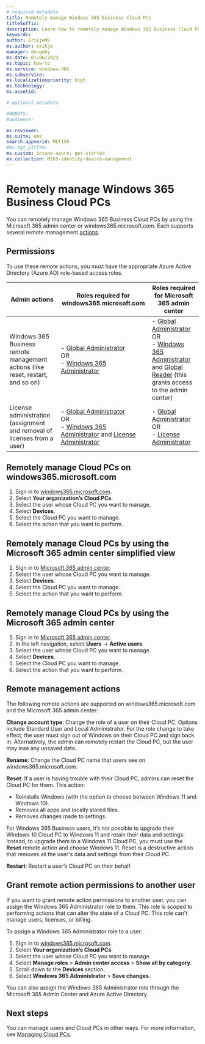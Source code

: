 ```yaml
---
# required metadata
title: Remotely manage Windows 365 Business Cloud PCs
titleSuffix:
description: Learn how to remotely manage Windows 365 Business Cloud PCs
keywords:
author: ErikjeMS  
ms.author: erikje
manager: dougeby
ms.date: 01/06/2023
ms.topic: how-to
ms.service: windows-365
ms.subservice: 
ms.localizationpriority: high
ms.technology:
ms.assetid: 

# optional metadata

#ROBOTS:
#audience:

ms.reviewer: 
ms.suite: ems
search.appverid: MET150
#ms.tgt_pltfrm:
ms.custom: intune-azure; get-started
ms.collection: M365-identity-device-management
---
```


# Remotely manage Windows 365 Business Cloud PCs

You can remotely manage Windows 365 Business Cloud PCs by using the Microsoft 365 admin center or windows365.microsoft.com. Each supports several remote management [actions](#remote-management-actions).

## Permissions

To use these remote actions, you must have the appropriate Azure Active Directory (Azure AD) role-based access roles.

| Admin actions | Roles required for windows365.microsoft.com | Roles required for Microsoft 365 admin center |
| --- | --- | --- |
| Windows 365 Business remote management actions (like reset, restart, and so on) | - [Global Administrator](/azure/active-directory/roles/permissions-reference#global-administrator) <br>OR<br>- [Windows 365 Administrator](/azure/active-directory/roles/permissions-reference#windows-365-administrator) | - [Global Administrator](/azure/active-directory/roles/permissions-reference#global-administrator) <br>OR <br> - [Windows 365 Administrator](/azure/active-directory/roles/permissions-reference#windows-365-administrator) and [Global Reader](/azure/active-directory/roles/permissions-reference#global-reader) (this grants access to the admin center) |
| License administration (assignment and removal of licenses from a user) | - [Global Administrator](/azure/active-directory/roles/permissions-reference#global-administrator) <br>OR<br>- [Windows 365 Administrator](/azure/active-directory/roles/permissions-reference#windows-365-administrator) and [License Administrator](/azure/active-directory/roles/permissions-reference#license-administrator) | - [Global Administrator](/azure/active-directory/roles/permissions-reference#global-administrator) <br>OR<br>- [License Administrator](/azure/active-directory/roles/permissions-reference#license-administrator) |

## Remotely manage Cloud PCs on windows365.microsoft.com

1. Sign in to [windows365.microsoft.com](https://windows365.microsoft.com).
2. Select **Your organization’s Cloud PCs**.
3. Select the user whose Cloud PC you want to manage.
4. Select **Devices**.
5. Select the Cloud PC you want to manage.
6. Select the action that you want to perform.

## Remotely manage Cloud PCs by using the Microsoft 365 admin center simplified view

1. Sign in to [Microsoft 365 admin center](https://admin.microsoft.com).
2. Select the user whose Cloud PC you want to manage.
3. Select **Devices**.
4. Select the Cloud PC you want to manage.
5. Select the action that you want to perform.

## Remotely manage Cloud PCs by using the Microsoft 365 admin center

1. Sign in to [Microsoft 365 admin center](https://admin.microsoft.com).
2. In the left navigation, select **Users** -> **Active users**.
3. Select the user whose Cloud PC you want to manage.
4. Select **Devices**.
5. Select the Cloud PC you want to manage.
6. Select the action that you want to perform.

## Remote management actions

The following remote actions are supported on windows365.microsoft.com and the Microsoft 365 admin center:

**Change account type**: Change the role of a user on their Cloud PC. Options include Standard User and Local Administrator. For the role change to take effect, the user must sign out of Windows on their Cloud PC and sign back in. Alternatively, the admin can remotely restart the Cloud PC, but the user may lose any unsaved data.

**Rename**: Change the Cloud PC name that users see on windows365.microsoft.com.

**Reset**: If a user is having trouble with their Cloud PC, admins can reset the Cloud PC for them. This action:

- Reinstalls Windows (with the option to choose between Windows 11 and Windows 10).
- Removes all apps and locally stored files.
- Removes changes made to settings.

For Windows 365 Business users, it’s not possible to upgrade their Windows 10 Cloud PC to Windows 11 and retain their data and settings. Instead, to upgrade them to a Windows 11 Cloud PC, you must use the **Reset** remote action and choose Windows 11. Reset is a destructive action that removes all the user's data and settings from their Cloud PC.

**Restart**: Restart a user’s Cloud PC on their behalf.

## Grant remote action permissions to another user

If you want to grant remote action permissions to another user, you can assign the Windows 365 Administrator role to them. This role is scoped to performing actions that can alter the state of a Cloud PC. This role can't manage users, licenses, or billing.

To assign a Windows 365 Administrator role to a user:

1. Sign in to [windows365.microsoft.com](https://windows365.microsoft.com).
2. Select **Your organization’s Cloud PCs**.
3. Select the user whose Cloud PC you want to manage.
4. Select **Manage roles** > **Admin center access** > **Show all by category**.
5. Scroll down to the **Devices** section.
6. Select **Windows 365 Administrator** > **Save changes**.

You can also assign the Windows 365 Administrator role through the Microsoft 365 Admin Center and Azure Active Directory.

## Next steps

You can manage users and Cloud PCs in other ways. For more information, see [Managing Cloud PCs](get-started-windows-365-business.md#).
